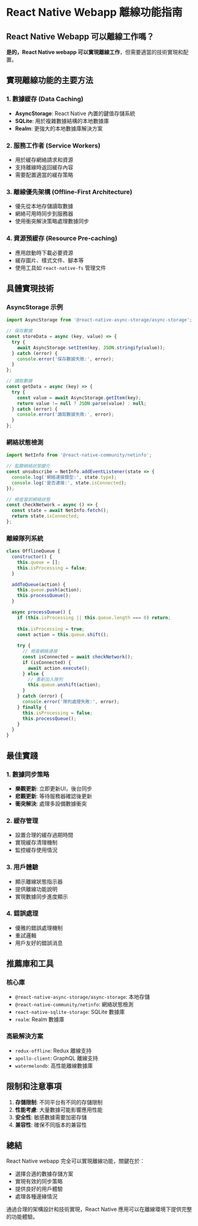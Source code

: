 # React Native Webapp 離線功能指南

## React Native Webapp 可以離線工作嗎？

**是的，React Native webapp 可以實現離線工作**，但需要適當的技術實現和配置。

## 實現離線功能的主要方法

### 1. 數據緩存 (Data Caching)
- **AsyncStorage**: React Native 內置的鍵值存儲系統
- **SQLite**: 用於複雜數據結構的本地數據庫
- **Realm**: 更強大的本地數據庫解決方案

### 2. 服務工作者 (Service Workers)
- 用於緩存網絡請求和資源
- 支持離線時返回緩存內容
- 需要配置適當的緩存策略

### 3. 離線優先架構 (Offline-First Architecture)
- 優先從本地存儲讀取數據
- 網絡可用時同步到服務器
- 使用衝突解決策略處理數據同步

### 4. 資源預緩存 (Resource Pre-caching)
- 應用啟動時下載必要資源
- 緩存圖片、樣式文件、腳本等
- 使用工具如 `react-native-fs` 管理文件

## 具體實現技術

### AsyncStorage 示例
```javascript
import AsyncStorage from '@react-native-async-storage/async-storage';

// 保存數據
const storeData = async (key, value) => {
  try {
    await AsyncStorage.setItem(key, JSON.stringify(value));
  } catch (error) {
    console.error('保存數據失敗:', error);
  }
};

// 讀取數據
const getData = async (key) => {
  try {
    const value = await AsyncStorage.getItem(key);
    return value != null ? JSON.parse(value) : null;
  } catch (error) {
    console.error('讀取數據失敗:', error);
  }
};
```

### 網絡狀態檢測
```javascript
import NetInfo from '@react-native-community/netinfo';

// 監聽網絡狀態變化
const unsubscribe = NetInfo.addEventListener(state => {
  console.log('網絡連接類型:', state.type);
  console.log('是否連接:', state.isConnected);
});

// 檢查當前網絡狀態
const checkNetwork = async () => {
  const state = await NetInfo.fetch();
  return state.isConnected;
};
```

### 離線隊列系統
```javascript
class OfflineQueue {
  constructor() {
    this.queue = [];
    this.isProcessing = false;
  }

  addToQueue(action) {
    this.queue.push(action);
    this.processQueue();
  }

  async processQueue() {
    if (this.isProcessing || this.queue.length === 0) return;
    
    this.isProcessing = true;
    const action = this.queue.shift();
    
    try {
      // 檢查網絡連接
      const isConnected = await checkNetwork();
      if (isConnected) {
        await action.execute();
      } else {
        // 重新加入隊列
        this.queue.unshift(action);
      }
    } catch (error) {
      console.error('隊列處理失敗:', error);
    } finally {
      this.isProcessing = false;
      this.processQueue();
    }
  }
}
```

## 最佳實踐

### 1. 數據同步策略
- **樂觀更新**: 立即更新UI，後台同步
- **悲觀更新**: 等待服務器確認後更新
- **衝突解決**: 處理多設備數據衝突

### 2. 緩存管理
- 設置合理的緩存過期時間
- 實現緩存清理機制
- 監控緩存使用情況

### 3. 用戶體驗
- 顯示離線狀態指示器
- 提供離線功能說明
- 實現數據同步進度顯示

### 4. 錯誤處理
- 優雅的錯誤處理機制
- 重試邏輯
- 用戶友好的錯誤消息

## 推薦庫和工具

### 核心庫
- `@react-native-async-storage/async-storage`: 本地存儲
- `@react-native-community/netinfo`: 網絡狀態檢測
- `react-native-sqlite-storage`: SQLite 數據庫
- `realm`: Realm 數據庫

### 高級解決方案
- `redux-offline`: Redux 離線支持
- `apollo-client`: GraphQL 離線支持
- `watermelondb`: 高性能離線數據庫

## 限制和注意事項

1. **存儲限制**: 不同平台有不同的存儲限制
2. **性能考慮**: 大量數據可能影響應用性能
3. **安全性**: 敏感數據需要加密存儲
4. **兼容性**: 確保不同版本的兼容性

## 總結

React Native webapp 完全可以實現離線功能，關鍵在於：
- 選擇合適的數據存儲方案
- 實現有效的同步策略
- 提供良好的用戶體驗
- 處理各種邊緣情況

通過合理的架構設計和技術實現，React Native 應用可以在離線環境下提供完整的功能體驗。
